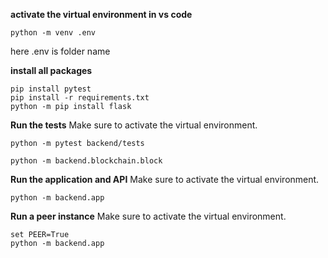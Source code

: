 **activate the virtual environment in vs code**
```
python -m venv .env

```
here .env is folder name

**install all packages**
```
pip install pytest
pip install -r requirements.txt
python -m pip install flask
```
**Run the tests**
Make sure to activate the virtual environment.
```
python -m pytest backend/tests
```

```
python -m backend.blockchain.block 
```

**Run the application and API**
Make sure to activate the virtual environment.

```
python -m backend.app
```

**Run a peer instance**
Make sure to activate the virtual environment.

```
set PEER=True
python -m backend.app
```